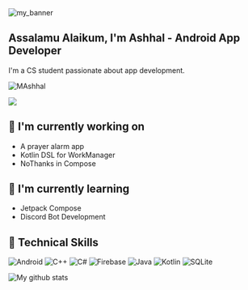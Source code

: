 <img src="https://github.com/user-attachments/assets/0e4ec5f1-fda6-4442-9aef-eee3f5b5cdb0" alt="my_banner">

<h2>
  Assalamu Alaikum, I'm Ashhal - Android App Developer
</h3>

I'm a CS student passionate about app development. <p align="left"> <img src="https://komarev.com/ghpvc/?username=MAshhal&label=Profile%20views&color=0e75b6&style=flat" alt="MAshhal" /> </p>
<p align="left"> <a href="https://github.com/ryo-ma/github-profile-trophy"><img src="https://github-profile-trophy.vercel.app/?username=MAshhal"/></a> </p>

<!-- ### 🤝 Connect with me: -->

## 🔭 I'm currently working on

- A prayer alarm app
- Kotlin DSL for WorkManager
- NoThanks in Compose

## 🌱 I'm currently learning

- Jetpack Compose
- Discord Bot Development

## 💼 Technical Skills
![Android](https://img.shields.io/badge/Android-3DDC84?style=for-the-badge&logo=android&logoColor=white)
![C++](https://img.shields.io/badge/c++-%2300599C.svg?style=for-the-badge&logo=c%2B%2B&logoColor=white)
![C#](https://img.shields.io/badge/c%23-%23239120.svg?style=for-the-badge&logo=csharp&logoColor=white)
![Firebase](https://img.shields.io/badge/firebase-a08021?style=for-the-badge&logo=firebase&logoColor=ffcd34)
![Java](https://img.shields.io/badge/java-%23ED8B00.svg?style=for-the-badge&logo=openjdk&logoColor=white)
![Kotlin](https://img.shields.io/badge/kotlin-%237F52FF.svg?style=for-the-badge&logo=kotlin&logoColor=white)
![SQLite](https://img.shields.io/badge/sqlite-%2307405e.svg?style=for-the-badge&logo=sqlite&logoColor=white)

![My github stats](https://github-readme-stats.vercel.app/api?username=MAshhal)
